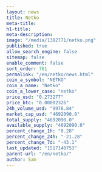 ```yaml
---
layout: news
title: Netko
meta-title: 
h1-title: 
meta-description: 
image: "/media/1382771/netko.png"
published: true
allow_search_engine: false
sitemap: false
enable_comment: false
sort_order: 761
permalink: "/en/netko/news.html"
coin_a_symbol: "NETKO"
coin_a_name: "Netko"
coin_a_lower_case: "netko"
price_usd: "0.273277"
price_btc: "0.00002326"
24h_volume_usd: "9978.84"
market_cap_usd: "4692090.0"
total_supply: "4692090.0"
available_supply: "4692090.0"
percent_change_1h: "0.28"
percent_change_24h: "-21.28"
percent_change_7d: "-43.1"
last_updated: "1517140753"
parent-url: "/en/netko/"
author: Sam
---
```


